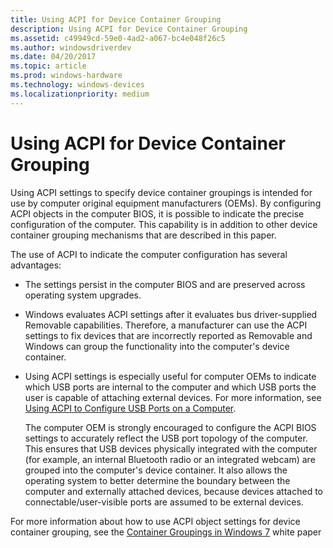 ```yaml
---
title: Using ACPI for Device Container Grouping
description: Using ACPI for Device Container Grouping
ms.assetid: c49949cd-59e0-4ad2-a067-bc4e048f26c5
ms.author: windowsdriverdev
ms.date: 04/20/2017
ms.topic: article
ms.prod: windows-hardware
ms.technology: windows-devices
ms.localizationpriority: medium
---
```


# Using ACPI for Device Container Grouping


Using ACPI settings to specify device container groupings is intended for use by computer original equipment manufacturers (OEMs). By configuring ACPI objects in the computer BIOS, it is possible to indicate the precise configuration of the computer. This capability is in addition to other device container grouping mechanisms that are described in this paper.

The use of ACPI to indicate the computer configuration has several advantages:

-   The settings persist in the computer BIOS and are preserved across operating system upgrades.

-   Windows evaluates ACPI settings after it evaluates bus driver-supplied Removable capabilities. Therefore, a manufacturer can use the ACPI settings to fix devices that are incorrectly reported as Removable and Windows can group the functionality into the computer's device container.

-   Using ACPI settings is especially useful for computer OEMs to indicate which USB ports are internal to the computer and which USB ports the user is capable of attaching external devices. For more information, see [Using ACPI to Configure USB Ports on a Computer](using-acpi-to-configure-usb-ports-on-a-computer.md).

    The computer OEM is strongly encouraged to configure the ACPI BIOS settings to accurately reflect the USB port topology of the computer. This ensures that USB devices physically integrated with the computer (for example, an internal Bluetooth radio or an integrated webcam) are grouped into the computer's device container. It also allows the operating system to better determine the boundary between the computer and externally attached devices, because devices attached to connectable/user-visible ports are assumed to be external devices.

For more information about how to use ACPI object settings for device container grouping, see the [Container Groupings in Windows 7](http://go.microsoft.com/fwlink/p/?linkid=158386) white paper

 

 






